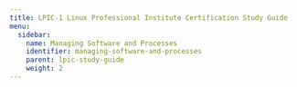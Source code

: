 ```yaml
---
title: LPIC-1 Linux Professional Institute Certification Study Guide
menu:
  sidebar:
    name: Managing Software and Processes
    identifier: managing-software-and-processes
    parent: lpic-study-guide
    weight: 2
---
```

